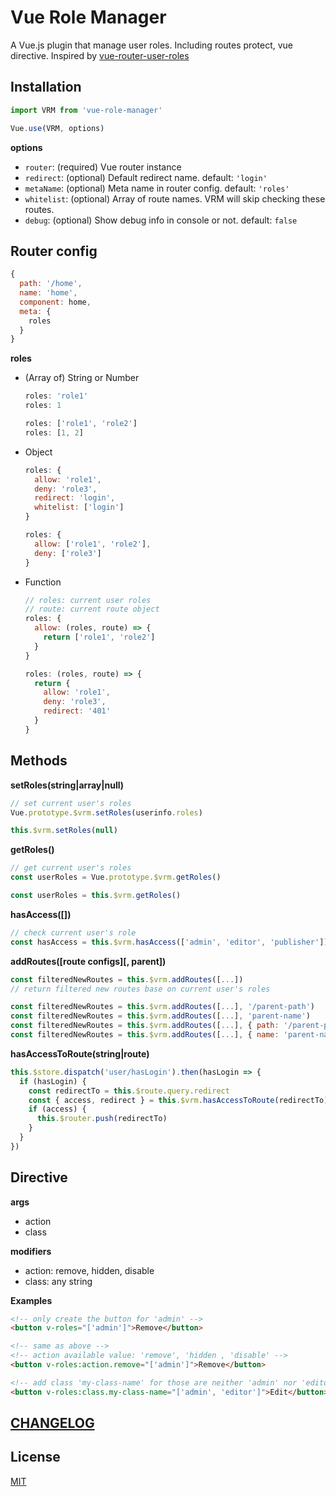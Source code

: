 # Vue Role Manager

A Vue.js plugin that manage user roles. Including routes protect, vue directive.
Inspired by
[vue-router-user-roles](https://github.com/anthonygore/vue-router-user-roles)

## Installation

```js
import VRM from 'vue-role-manager'

Vue.use(VRM, options)
```

**options**

- `router`: (required) Vue router instance
- `redirect`: (optional) Default redirect name. default: `'login'`
- `metaName`: (optional) Meta name in router config. default: `'roles'`
- `whitelist`: (optional) Array of route names. VRM will skip checking these
  routes.
- `debug`: (optional) Show debug info in console or not. default: `false`

## Router config

```js
{
  path: '/home',
  name: 'home',
  component: home,
  meta: {
    roles
  }
}
```

**roles**

- (Array of) String or Number

  ```js
  roles: 'role1'
  roles: 1

  roles: ['role1', 'role2']
  roles: [1, 2]
  ```

- Object

  ```js
  roles: {
    allow: 'role1',
    deny: 'role3',
    redirect: 'login',
    whitelist: ['login']
  }

  roles: {
    allow: ['role1', 'role2'],
    deny: ['role3']
  }
  ```

- Function

  ```js
  // roles: current user roles
  // route: current route object
  roles: {
    allow: (roles, route) => {
      return ['role1', 'role2']
    }
  }

  roles: (roles, route) => {
    return {
      allow: 'role1',
      deny: 'role3',
      redirect: '401'
    }
  }
  ```

## Methods

**setRoles(string|array|null)**

```js
// set current user's roles
Vue.prototype.$vrm.setRoles(userinfo.roles)

this.$vrm.setRoles(null)
```

**getRoles()**

```js
// get current user's roles
const userRoles = Vue.prototype.$vrm.getRoles()

const userRoles = this.$vrm.getRoles()
```

**hasAccess([])**

```js
// check current user's role
const hasAccess = this.$vrm.hasAccess(['admin', 'editor', 'publisher'])
```

**addRoutes([route configs][, parent])**

```js
const filteredNewRoutes = this.$vrm.addRoutes([...])
// return filtered new routes base on current user's roles

const filteredNewRoutes = this.$vrm.addRoutes([...], '/parent-path')
const filteredNewRoutes = this.$vrm.addRoutes([...], 'parent-name')
const filteredNewRoutes = this.$vrm.addRoutes([...], { path: '/parent-path' })
const filteredNewRoutes = this.$vrm.addRoutes([...], { name: 'parent-name' })
```

**hasAccessToRoute(string|route)**

```js
this.$store.dispatch('user/hasLogin').then(hasLogin => {
  if (hasLogin) {
    const redirectTo = this.$route.query.redirect
    const { access, redirect } = this.$vrm.hasAccessToRoute(redirectTo)
    if (access) {
      this.$router.push(redirectTo)
    }
  }
})
```

## Directive

**args**

- action
- class

**modifiers**

- action: remove, hidden, disable
- class: any string

**Examples**

```html
<!-- only create the button for 'admin' -->
<button v-roles="['admin']">Remove</button>

<!-- same as above -->
<!-- action available value: 'remove', 'hidden , 'disable' -->
<button v-roles:action.remove="['admin']">Remove</button>

<!-- add class 'my-class-name' for those are neither 'admin' nor 'editor' -->
<button v-roles:class.my-class-name="['admin', 'editor']">Edit</button>
```

## [CHANGELOG](CHANGELOG.md)

## License

[MIT](https://opensource.org/licenses/MIT)
